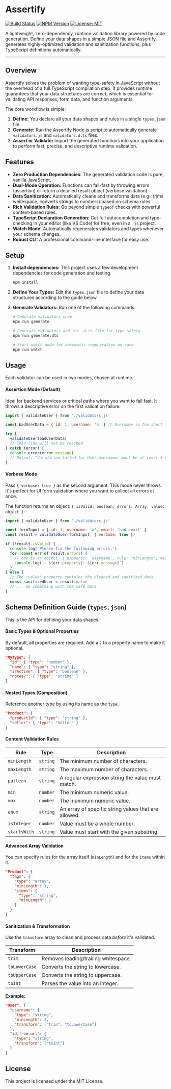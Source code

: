 # Assertify

[![Build Status](https://img.shields.io/badge/build-passing-brightgreen)](https://github.com/actions)
[![NPM Version](https://img.shields.io/npm/v/@simdev01/assertify)](https://www.npmjs.com/package/@simdev01/assertify)
[![License: MIT](https://img.shields.io/badge/License-MIT-yellow.svg)](https://opensource.org/licenses/MIT)

A lightweight, zero-dependency, runtime validation library powered by code generation. Define your data shapes in a simple JSON file and Assertify generates highly-optimized validation and sanitization functions, plus TypeScript definitions automatically.

---

## Overview

Assertify solves the problem of wanting type-safety in JavaScript without the overhead of a full TypeScript compilation step. It provides runtime guarantees that your data structures are correct, which is essential for validating API responses, form data, and function arguments.

The core workflow is simple:

1. **Define:** You declare all your data shapes and rules in a single `types.json` file.
2. **Generate:** Run the Assertify Node.js script to automatically generate `validators.js` and `validators.d.ts` files.
3. **Assert or Validate:** Import the generated functions into your application to perform fast, precise, and descriptive runtime validation.

## Features

- **Zero Production Dependencies:** The generated validation code is pure, vanilla JavaScript.
- **Dual-Mode Operation:** Functions can fail-fast by throwing errors (assertion) or return a detailed result object (verbose validation).
- **Data Sanitization:** Automatically cleans and transforms data (e.g., trims whitespace, converts strings to numbers) based on schema rules.
- **Rich Validation Rules:** Go beyond simple `typeof` checks with powerful content-based rules.
- **TypeScript Declaration Generation:** Get full autocompletion and type-checking in your editor (like VS Code) for free, even in a `.js` project.
- **Watch Mode:** Automatically regenerates validators and types whenever your schema changes.
- **Robust CLI:** A professional command-line interface for easy use.

## Setup

1. **Install dependencies:** This project uses a few development dependencies for code generation and testing.

   ```bash
   npm install
   ```

2. **Define Your Types:** Edit the `types.json` file to define your data structures according to the guide below.
3. **Generate Validators:** Run one of the following commands:

   ```bash
   # Generate validators once
   npm run generate

   # Generate validators and the .d.ts file for type-safety
   npm run generate:dts

   # Start watch mode for automatic regeneration on save
   npm run watch
   ```

## Usage

Each validator can be used in two modes, chosen at runtime.

#### Assertion Mode (Default)

Ideal for backend services or critical paths where you want to fail fast. It throws a descriptive error on the first validation failure.

```javascript
import { validateUser } from './validators.js'

const badUserData = { id: 1, username: 'a' } // Username is too short

try {
  validateUser(badUserData)
  // This line will not be reached
} catch (error) {
  console.error(error.message)
  // Output: "Validation failed for User.username: must be at least 3 characters long."
}
```

#### Verbose Mode

Pass `{ verbose: true }` as the second argument. This mode never throws. It's perfect for UI form validation where you want to collect all errors at once.

The function returns an object: `{ isValid: boolean, errors: Array, value: object }`.

```javascript
import { validateUser } from './validators.js'

const formInput = { id: 1, username: 'a', email: 'bad-email' }
const result = validateUser(formInput, { verbose: true })

if (!result.isValid) {
  console.log('Please fix the following errors:')
  for (const err of result.errors) {
    // err is an object: { property: 'username', rule: 'minLength', message: '...' }
    console.log(`- ${err.property}: ${err.message}`)
  }
} else {
  // The 'value' property contains the cleaned and sanitized data
  const sanitizedUser = result.value
  // ... do something with the safe data
}
```

## Schema Definition Guide (`types.json`)

This is the API for defining your data shapes.

#### Basic Types & Optional Properties

By default, all properties are required. Add a `?` to a property name to make it optional.

```json
"MyType": {
  "id": { "type": "number" },
  "name": { "type": "string" },
  "isActive": { "type": "boolean" },
  "notes?": { "type": "string" }
}
```

#### Nested Types (Composition)

Reference another type by using its name as the `type`.

```json
"Product": {
  "productId": { "type": "string" },
  "seller": { "type": "Seller" }
}
```

#### Content Validation Rules

| Rule         | Type     | Description                                          |
| ------------ | -------- | ---------------------------------------------------- |
| `minLength`  | `string` | The minimum number of characters.                    |
| `maxLength`  | `string` | The maximum number of characters.                    |
| `pattern`    | `string` | A regular expression string the value must match.    |
| `min`        | `number` | The minimum numeric value.                           |
| `max`        | `number` | The maximum numeric value.                           |
| `enum`       | `string` | An array of specific string values that are allowed. |
| `isInteger`  | `number` | Value must be a whole number.                        |
| `startsWith` | `string` | Value must start with the given substring.           |

#### Advanced Array Validation

You can specify rules for the array itself (`minLength`) and for the `items` within it.

```json
"Product": {
  "tags": {
    "type": "array",
    "minLength": 1,
    "items": {
      "type": "string",
      "minLength": 2
    }
  }
}
```

#### Sanitization & Transformation

Use the `transform` array to clean and process data _before_ it's validated.

| Transform     | Description                          |
| ------------- | ------------------------------------ |
| `trim`        | Removes leading/trailing whitespace. |
| `toLowerCase` | Converts the string to lowercase.    |
| `toUpperCase` | Converts the string to uppercase.    |
| `toInt`       | Parses the value into an integer.    |

**Example:**

```json
"User": {
  "username": {
    "type": "string",
    "minLength": 3,
    "transform": ["trim", "toLowerCase"]
  },
  "id_from_url": {
    "type": "string",
    "transform": ["toInt"]
  }
}
```

## License

This project is licensed under the MIT License.
